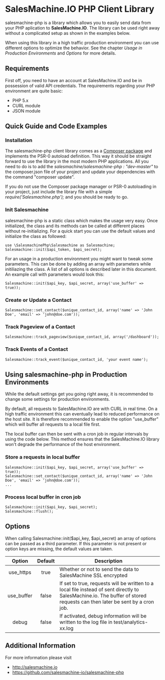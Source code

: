 SalesMachine.IO PHP Client Library
===================

salesmachine-php is a library which allows you to easily send data from your PHP aplication to **SalesMachine.IO**. The library can be used right away without a complicated setup as shown in the examples below.

When using this library in a high traffic production environment you can use different options to optimize the behavior. See the chapter *Usage in Production Environments* and *Options* for more details.

## Requirements
First off, you need to have an account at SalesMachine.IO and be in possession of valid API credentials.
The requirements regarding your PHP environment are quite basic:
* PHP 5.x
* CURL module
* JSON module

## Quick Guide and Code Examples
### Installation
The salesmachine-php client library comes as a [Composer package](https://getcomposer.org/) and implements the PSR-0 autoload definition. This way it should be straight forward to use the library in the most modern PHP applications. All you need to do is to add the *salesmachine/salesmachine-php : "dev-master"* to the composer.json file of your project and update your dependencies with the command "composer update".

If you do not use the Composer package manager or PSR-0 autoloading in your project, just include the library file with a simple *require('Salesmachine.php');* and you should be ready to go.

### Init Salesmachine
salesmachine-php is a static class which makes the usage very easy. Once initialized, the class and its methods can be called at different places without re-initializing. For a quick start you can use the default values and initialize the class as followed:

    use \SalesmachinePhp\Salesmachine as Salesmachine;
    Salesmachine::init($api_token, $api_secret);

For an usage in a production environment you might want to tweak some parameters. This can be done by adding an array with parameters while initiliazing the class. A list of all options is described later in this document. An example call with parameters would look this:

    Salesmachine::init($api_key, $api_secret, array('use_buffer' => true));

### Create or Update a Contact
    Salesmachine::set_contact($unique_contact_id, array('name' => 'John Doe', 'email' => 'john@doe.com'));

### Track Pageview of a Contact
    Salesmachine::track_pageview($unique_contact_id, array('/dashboard'));

### Track Events of a Contact
    Salesmachine::track_event($unique_contact_id, 'your event name');

## Using salesmachine-php in Production Environments
While the default settings get you going right away, it is recommended to change some settings for production environments.

By default, all requests to SalesMachine.IO are with CURL in real time. On a high traffic environment this can eventually lead to reduced performance on the host site. It is therefore recommended to enable the option "use_buffer" which will buffer all requests to a local file first.

The local buffer can then be sent with a cron job in regular intervals by using the code below. This method ensures that the SalesMachine.IO library won't degrade the performance of the host environment.

### Store a requests in local buffer

    Salesmachine::init($api_key, $api_secret, array('use_buffer' => true));
    Salesmachine::set_contact($unique_contact_id, array('name' => 'John Doe', 'email' => 'john@doe.com'));
    ...

### Process local buffer in cron job

    Salesmachine::init($api_key, $api_secret);
    Salesmachine::flush();

## Options
When calling Salesmachine::init($api_key, $api_secret) an array of options can be passed as a third parameter.
If this parameter is not present or option keys are missing, the default values are taken.

|Option | Default | Description
|:------------:|:-------------:| ----- |
|use_https | true | Whether or not to send the data to SalesMachine SSL encrypted
|use_buffer | false | If set to true, requests will be written to a local file instead of sent directly to SalesMachine.io. The buffer of stored requests can then later be sent by a cron job.
|debug | false | If activated, debug information will be written to the log file in test/analytics-xx.log

## Additional Information

For more information please visit

* http://salesmachine.io
* https://github.com/salesmachine-io/salesmachine-php


